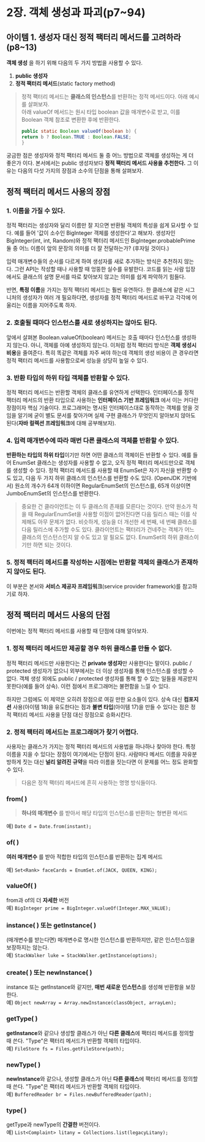 # 2장. 객체 생성과 파괴(p7~94)

## 아이템 1. 생성자 대신 정적 팩터리 메서드를 고려하라(p8~13)

**객체 생성** 을 하기 위해 다음의 두 가지 방법을 사용할 수 있다.

1. **public 생성자**
2. **정적 팩터리 메서드**(static factory method)

> 정적 팩터리 메서드는 **클래스의 인스턴스**를 반환하는 정적 메서드이다. 아래 예시를 살펴보자. <br/> 아래 valueOf 메서드는 원시 타입 boolean 값을 매개변수로 받고, 이를 Boolean 객체 참조로 변환한 후에 반환한다.
>
> ```java
> public static Boolean valueOf(boolean b) {
> return b ? Boolean.TRUE : Boolean.FALSE;
> }
> ```

궁금한 점은 생성자와 정적 팩터리 메서드 둘 중 어느 방법으로 객체를 생성하는 게 더 좋은가 이다. 본서에서는 public 생성자보다 **정적 팩터리 메서드 사용을 추천한다.** 그 이유는 다음의 다섯 가지의 장점과 소수의 단점을 통해 살펴보자.

## 정적 팩터리 메서드 사용의 장점

### 1. 이름을 가질 수 있다.

정적 팩터리는 생성자와 달리 이름만 잘 지으면 반환될 객체의 특성을 쉽게 묘사할 수 있다. 예를 들어 '값이 소수인 BigInteger 객체를 생성한다'고 해보자. 생성자인 BigInteger(int, int, Random)와 정적 팩터리 메서드인 BigInteger.probablePrime 둘 중 어느 이름이 앞의 문장의 의미를 더 잘 전달하는가? (후자일 것이다.)

입력 매개변수들의 순서를 다르게 하여 생성자를 새로 추가하는 방식은 추천하지 않는다. 그런 API는 작성할 때나 사용할 때 엉뚱한 실수를 유발한다. 코드를 읽는 사람 입장에서도 클래스의 설명 문서를 따로 찾아보지 않고는 의미를 쉽게 파악하기 힘들다.

반면, **특정 이름**을 가지는 정적 팩터리 메서드는 훨씬 유연하다. 한 클래스에 같은 시그니처의 생성자가 여러 개 필요하다면, 생성자를 정적 팩터리 메서드로 바꾸고 각각에 어울리는 이름을 지어주도록 하자.

### 2. 호출될 때마다 인스턴스를 새로 생성하지는 않아도 된다.

앞에서 살펴본 Boolean.valueOf(boolean) 메서드는 호출 때마다 인스턴스를 생성하지 않는다. 아니, 객체를 아예 생성하지 않는다. 이처럼 정적 팩터리 방식은 **객체 생성시 비용**을 줄여준다. 특히 똑같은 객체를 자주 써야 하는데 객체의 생성 비용이 큰 경우라면 정적 팩터리 메서드를 사용함으로써 성능을 상당히 높일 수 있다.

### 3. 반환 타입의 하위 타입 객체를 반환할 수 있다.

정적 팩터리 메서드는 반환할 객체의 클래스를 유연하게 선택한다. 인터페이스를 정적 팩터리 메서드의 반환 타입으로 사용하는 **인터페이스 기반 프레임워크** 에서 이는 커다란 장점이자 핵심 기술이다. 프로그래머는 명시된 인터페이스대로 동작하는 객체를 얻을 것임을 알기에 굳이 별도 문서를 찾아가며 실제 구현 클래스가 무엇인지 알아보지 않아도 된다(**자바 컬렉션 프레임워크**에 대해 공부해보자).

### 4. 입력 매개변수에 따라 매번 다른 클래스의 객체를 반환할 수 있다.

**반환하는 타입의 하위 타입**이기만 하면 어떤 클래스의 객체이든 반환할 수 있다. 예를 들어 EnumSet 클래스는 생성자를 사용할 수 없고, 오직 정적 팩터리 메서드만으로 객체를 생성할 수 있다. 정적 팩터리 메서드를 사용할 때 EnumSet은 자기 자신을 반환할 수도 있고, 다음 두 가지 하위 클래스의 인스턴스를 반환할 수도 있다. (OpenJDK 기반에서) 원소의 개수가 64개 이하이면 RegularEnumSet의 인스턴스를, 65개 이상이면 JumboEnumSet의 인스턴스를 반환한다. 

> 중요한 건 클라이언트는 이 두 클래스의 존재를 모른다는 것이다. 만약 원소가 적을 때 RegularEnumSet을 사용할 이점이 없어진다면 다음 릴리스 때는 이를 삭제해도 아무 문제가 없다. 비슷하게, 성능을 더 개선한 세 번째, 네 번째 클래스를 다음 릴리스에 추가할 수도 있다. 클라이언트는 팩터리가 건네주는 객체가 어느 클래스의 인스턴스인지 알 수도 있고 알 필요도 없다. EnumSet의 하위 클래스이기만 하면 되는 것이다.

### 5. 정적 팩터리 메서드를 작성하는 시점에는 반환할 객체의 클래스가 존재하지 않아도 된다.

이 부분은 본서와 **서비스 제공자 프레임워크**(service provider framework)를 참고하기로 하자.

## 정적 팩터리 메서드 사용의 단점

이번에는 정적 팩터리 메서드를 사용할 때 단점에 대해 알아보자.

### 1. 정적 팩터리 메서드만 제공할 경우 하위 클래스를 만들 수 없다.

정적 팩터리 메서드만 사용한다는 건 **private 생성자**만 사용한다는 말이다. public / protected 생성자가 없으니 외부에서는 더 이상 생성자를 통해 인스턴스를 생성할 수 없다. 객체 생성 외에도 public  / protected 생성자를 통해 할 수 있는 일들을 제공받지 못한다(예를 들어 상속). 이런 점에서 프로그래머는 불편함을 느낄 수 있다.

하지만 그럼에도 이 제약은 오히려 장점으로 여길 만한 요소들이 있다. 상속 대신 **컴포지션** 사용(아이템 18)을 유도한다는 점과 **불변 타입**(아이템 17)을 만들 수 있다는 점은 정적 팩터리 메서드 사용을 단점 대신 장점으로 승화시킨다.

### 2. 정적 팩터리 메서드는 프로그래머가 찾기 어렵다.

사용자는 클래스가 가지는 정적 팩터리 메서드의 사용법을 하나하나 찾아야 한다. 특정 이름을 지을 수 있다는 장점이 여기에서는 단점이 된다. 사람마다 메서드 이름을 자유분방하게 짓는 대신 **널리 알려진 규약**을 따라 이름을 짓는다면 이 문제를 어느 정도 완화할 수 있다. 

> 다음은 정적 팩터리 메서드에 흔히 사용하는 명명 방식들이다.

### from( )

> **하나의 매개변수** 를 받아서 해당 타입의 인스턴스를 반환하는 형변환 메서드

  예) `Date d = Date.from(instant);`

### of( )

**여러 매개변수** 를 받아 적합한 타입의 인스턴스를 반환하는 집계 메서드

  예) `Set<Rank> faceCards = EnumSet.of(JACK, QUEEN, KING);` 

### valueOf( )

from과 of의 더 **자세한** 버전<br />  예) `BigInteger prime = BigInteger.valueOf(Integer.MAX_VALUE);` 

### instance( ) 또는 getInstance( )

(매개변수를 받는다면) 매개변수로 명시한 인스턴스를 반환하지만, 같은 인스턴스임을 보장하지는 않는다.<br />  예) `StackWalker luke = StackWalker.getInstance(options);`

### create( ) 또는 newInstance( )

instance 또는 getInstance와 같지만, **매번 새로운 인스턴스**를 생성해 반환함을 보장한다.<br />  예) `Object newArray = Array.newInstance(classObject, arrayLen);` <br />

### getType( )

**getInstance**와 같으나 생성할 클래스가 아닌 **다른 클래스**에 팩터리 메서드를 정의할 때 쓴다. "Type"은 팩터리 메서드가 반환할 객체의 타입이다.<br />  예) `FileStore fs = Files.getFileStore(path);` 

### newType( )

**newInstance**와 같으나, 생성할 클래스가 아닌 **다른 클래스**에 팩터리 메서드를 정의할 때 쓴다. "Type"은 팩터리 메서드가 반환할 객체의 타입이다.<br />  예) `BufferedReader br = Files.newBufferedReader(path);` 

### type( ) 

getType과 newType의 **간결한** 버전이다.<br />  예) `List<Complaint> litany = Collections.list(legacyLitany);`
